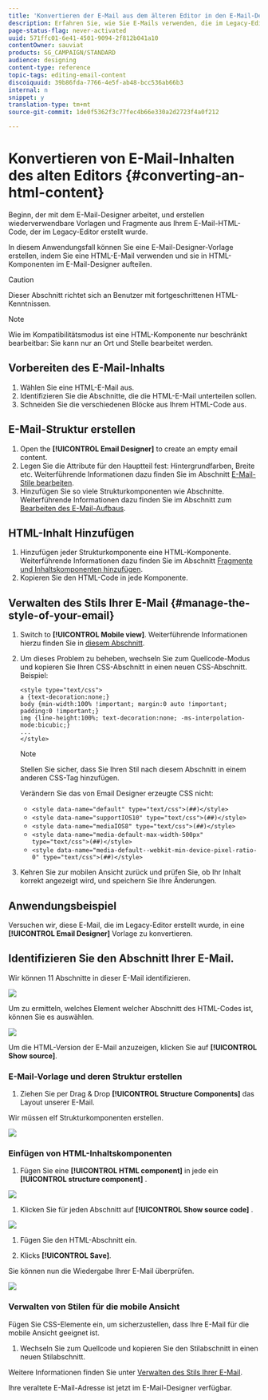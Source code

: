 ```yaml
---
title: 'Konvertieren der E-Mail aus dem älteren Editor in den E-Mail-Designer '
description: Erfahren Sie, wie Sie E-Mails verwenden, die im Legacy-Editor erstellt wurden E-Mail an den E-Mail-Designer.
page-status-flag: never-activated
uuid: 571ffc01-6e41-4501-9094-2f812b041a10
contentOwner: sauviat
products: SG_CAMPAIGN/STANDARD
audience: designing
content-type: reference
topic-tags: editing-email-content
discoiquuid: 39b86fda-7766-4e5f-ab48-bcc536ab66b3
internal: n
snippet: y
translation-type: tm+mt
source-git-commit: 1de0f5362f3c77fec4b66e330a2d2723f4a0f212

---
```



# Konvertieren von E-Mail-Inhalten des alten Editors {#converting-an-html-content}

Beginn, der mit dem E-Mail-Designer arbeitet, und erstellen wiederverwendbare Vorlagen und Fragmente aus Ihrem E-Mail-HTML-Code, der im Legacy-Editor erstellt wurde.

In diesem Anwendungsfall können Sie eine E-Mail-Designer-Vorlage erstellen, indem Sie eine HTML-E-Mail verwenden und sie in HTML-Komponenten im E-Mail-Designer aufteilen.

>[!CAUTION]
>
>Dieser Abschnitt richtet sich an Benutzer mit fortgeschrittenen HTML-Kenntnissen.

>[!NOTE]
>
>Wie im Kompatibilitätsmodus ist eine HTML-Komponente nur beschränkt bearbeitbar: Sie kann nur an Ort und Stelle bearbeitet werden.

## Vorbereiten des E-Mail-Inhalts

1. Wählen Sie eine HTML-E-Mail aus.
1. Identifizieren Sie die Abschnitte, die die HTML-E-Mail unterteilen sollen.
1. Schneiden Sie die verschiedenen Blöcke aus Ihrem HTML-Code aus.

## E-Mail-Struktur erstellen

1. Open the **[!UICONTROL Email Designer]**  to create an empty email content.
1. Legen Sie die Attribute für den Hauptteil fest: Hintergrundfarben, Breite etc. Weiterführende Informationen dazu finden Sie im Abschnitt [E-Mail-Stile bearbeiten](../../designing/using/styles.md).
1. Hinzufügen Sie so viele Strukturkomponenten wie Abschnitte. Weiterführende Informationen dazu finden Sie im Abschnitt zum [Bearbeiten des E-Mail-Aufbaus](../../designing/using/designing-from-scratch.md#defining-the-email-structure).

## HTML-Inhalt Hinzufügen

1. Hinzufügen jeder Strukturkomponente eine HTML-Komponente. Weiterführende Informationen dazu finden Sie im Abschnitt [Fragmente und Inhaltskomponenten hinzufügen](../../designing/using/designing-from-scratch.md#defining-the-email-structure).
1. Kopieren Sie den HTML-Code in jede Komponente.

## Verwalten des Stils Ihrer E-Mail {#manage-the-style-of-your-email}

1. Switch to **[!UICONTROL Mobile view]**. Weiterführende Informationen hierzu finden Sie in [diesem Abschnitt](../../designing/using/plain-text-html-modes.md#switching-to-mobile-view).

1. Um dieses Problem zu beheben, wechseln Sie zum Quellcode-Modus und kopieren Sie Ihren CSS-Abschnitt in einen neuen CSS-Abschnitt. Beispiel:

   ```
   <style type="text/css">
   a {text-decoration:none;}
   body {min-width:100% !important; margin:0 auto !important; padding:0 !important;}
   img {line-height:100%; text-decoration:none; -ms-interpolation-mode:bicubic;}
   ...
   </style>
   ```

   >[!NOTE]
   >
   >Stellen Sie sicher, dass Sie Ihren Stil nach diesem Abschnitt in einem anderen CSS-Tag hinzufügen.
   >
   >Verändern Sie das von Email Designer erzeugte CSS nicht:
   >
   >* `<style data-name="default" type="text/css">(##)</style>`
   >* `<style data-name="supportIOS10" type="text/css">(##)</style>`
   >* `<style data-name="mediaIOS8" type="text/css">(##)</style>`
   >* `<style data-name="media-default-max-width-500px" type="text/css">(##)</style>`
   >* `<style data-name="media-default--webkit-min-device-pixel-ratio-0" type="text/css">(##)</style>`


1. Kehren Sie zur mobilen Ansicht zurück und prüfen Sie, ob Ihr Inhalt korrekt angezeigt wird, und speichern Sie Ihre Änderungen.

## Anwendungsbeispiel

Versuchen wir, diese E-Mail, die im Legacy-Editor erstellt wurde, in eine **[!UICONTROL Email Designer]** Vorlage zu konvertieren.

## Identifizieren Sie den Abschnitt Ihrer E-Mail.

Wir können 11 Abschnitte in dieser E-Mail identifizieren.

![](assets/html-dce-view-mail.png)

Um zu ermitteln, welches Element welcher Abschnitt des HTML-Codes ist, können Sie es auswählen.

![](assets/breadcrumbs.png)

Um die HTML-Version der E-Mail anzuzeigen, klicken Sie auf **[!UICONTROL Show source]**.

### E-Mail-Vorlage und deren Struktur erstellen

1. Ziehen Sie per Drag &amp; Drop **[!UICONTROL Structure Components]** das Layout unserer E-Mail.

Wir müssen elf Strukturkomponenten erstellen.

![](assets/structure-components-migration.png)

### Einfügen von HTML-Inhaltskomponenten

1. Fügen Sie eine **[!UICONTROL HTML component]** in jede ein **[!UICONTROL structure component]** .

![](assets/html-components.png)

1. Klicken Sie für jeden Abschnitt auf **[!UICONTROL Show source code]** .

![](assets/show-source-code.png)

1. Fügen Sie den HTML-Abschnitt ein.

1. Klicks **[!UICONTROL Save]**.

Sie können nun die Wiedergabe Ihrer E-Mail überprüfen.

![](assets/migrated-email-result.png)

### Verwalten von Stilen für die mobile Ansicht

Fügen Sie CSS-Elemente ein, um sicherzustellen, dass Ihre E-Mail für die mobile Ansicht geeignet ist.

1. Wechseln Sie zum Quellcode und kopieren Sie den Stilabschnitt in einen neuen Stilabschnitt.

Weitere Informationen finden Sie unter [Verwalten des Stils Ihrer E-Mail](#manage-the-style-of-your-email).

Ihre veraltete E-Mail-Adresse ist jetzt im E-Mail-Designer verfügbar.